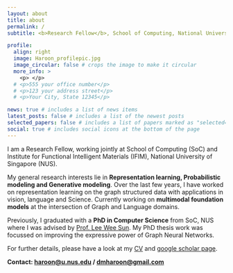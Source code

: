 ```yaml
---
layout: about
title: about
permalink: /
subtitle: <b>Research Fellow</b>, School of Computing, National University of Singapore

profile:
  align: right
  image: Haroon_profilepic.jpg
  image_circular: false # crops the image to make it circular
  more_info: >
    <p> </p>
  # <p>555 your office number</p>
  # <p>123 your address street</p>
  # <p>Your City, State 12345</p>

news: true # includes a list of news items
latest_posts: false # includes a list of the newest posts
selected_papers: false # includes a list of papers marked as "selected={true}"
social: true # includes social icons at the bottom of the page
---
```


I am a Research Fellow, working jointly at School of Computing (SoC) and Institute for Functional Intelligent Materials (IFIM), National University of Singapore (NUS). <!--, where I work on <b>Graph Neural Networks</b> and their applications in molecular representation learning.-->

My general research interests lie in <b>Representation learning, Probabilistic modeling and Generative modeling</b>. Over the last few years, I have worked on representation learning on the graph structured data with applications in vision, language and Science. Currently working on <b>multimodal foundation models</b> at the intersection of Graph and Language domains.

Previously, I graduated with a <b>PhD in Computer Science</b> from SoC, NUS where I was advised by [Prof. Lee Wee Sun](https://www.comp.nus.edu.sg/~leews/). My PhD thesis work was focussed on improving the expressive power of Graph Neural Networks.

For further details, please have a look at my <a href="https://drive.google.com/file/d/17WI0rXHl2-el6DnCpjyedkCTomrAcgSy/view?usp=share_link">CV</a> and <a href="https://scholar.google.com/citations?user=y5sZgJQAAAAJ&hl">google scholar page</a>.

<b>Contact: haroon@u.nus.edu / dmharoon@gmail.com</b>
